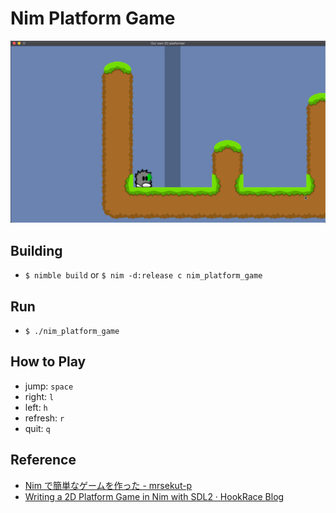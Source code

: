 # Nim Platform Game

![sample](https://github.com/mrsekut/nim_platform_game/blob/master/image/sample.gif)

## Building

- `$ nimble build` or `$ nim -d:release c nim_platform_game`

## Run

- `$ ./nim_platform_game`

## How to Play

- jump: `space`
- right: `l`
- left: `h`
- refresh: `r`
- quit: `q`

## Reference

- [Nim で簡単なゲームを作った - mrsekut-p](https://scrapbox.io/mrsekut-p/Nim%E3%81%A7%E7%B0%A1%E5%8D%98%E3%81%AA%E3%82%B2%E3%83%BC%E3%83%A0%E3%82%92%E4%BD%9C%E3%81%A3%E3%81%9F)
- [Writing a 2D Platform Game in Nim with SDL2 · HookRace Blog](https://hookrace.net/blog/writing-a-2d-platform-game-in-nim-with-sdl2/)
